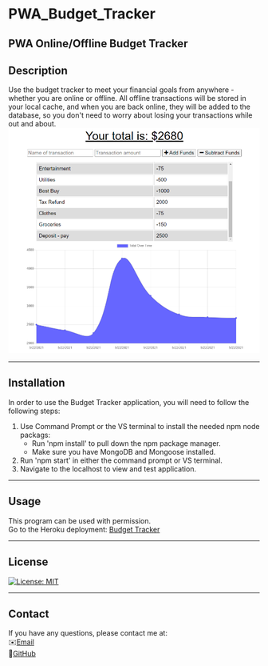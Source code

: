 # PWA_Budget_Tracker
PWA Online/Offline Budget Tracker
---

## Description

Use the budget tracker to meet your financial goals from anywhere - whether you are online or offline. All offline transactions will be stored in your local cache, and when you are back online, they will be added to the database, so you don't need to worry about losing your transactions while out and about.
![screenshot1](./public/images/budget_tracker.PNG)

---

## Installation

In order to use the Budget Tracker application, you will need to follow the following steps:

1. Use Command Prompt or the VS terminal to install the needed npm node packags:
   - Run 'npm install' to pull down the npm package manager.
   - Make sure you have MongoDB and Mongoose installed.
3. Run 'npm start' in either the command prompt or VS terminal.
4. Navigate to the localhost to view and test application.

---

## Usage

This program can be used with permission.\
Go to the Heroku deployment:
[Budget Tracker]()

---

## License

[![License: MIT](https://img.shields.io/badge/License-MIT-yellow.svg)](https://opensource.org/licenses/MIT)

---

## Contact

If you have any questions, please contact me at:\
✉️[Email](mailto:hrkoren@gmail.com)\
📂[GitHub](https://github.com/hrkoren)